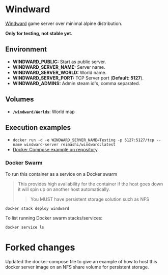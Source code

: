# Windward

[Windward](http://www.tasharen.com/windward) game server over minimal alpine distribution.

**Only for testing, not stable yet.**

## Environment

- **WINDWARD_PUBLIC:** Start as public server.
- **WINDWARD_SERVER_NAME:** Server name.
- **WINDWARD_SERVER_WORLD:** World name.
- **WINDWARD_SERVER_PORT:** TCP Server port (**Default: 5127**).
- **WINDWARD_ADMINS:** Admin steam id's, comma separated.

## Volumes

- **```/windward/Worlds```**: World map

## Execution examples

- ``` docker run -d -e WINDWARD_SERVER_NAME=Testing -p 5127:5127/tcp --name windward-server reimashi/windward:latest ```
- [Docker Compose example on repository](https://github.com/reimashi/windward-docker/blob/master/docker-compose.yml).

### Docker Swarm

To run this container as a service on a Docker swarm 

> This provides high availability for the container if the host goes down it will spin up on another host automatically.
>> You MUST have persistent storage solution such as NFS

```
docker stack deploy windward
```

To list running Docker swarm stacks/services:

```
docker service ls
```

# Forked changes
Updated the docker-compose file to give an example of how to host this docker server image on an NFS share volume for persistent storage. 
